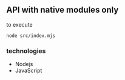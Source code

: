 ## API with native modules only

to execute
```
node src/index.mjs

```

### technologies
- Nodejs
- JavaScript
